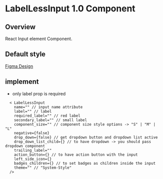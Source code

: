 # LabelLessInput 1.0 Component

## Overview

React Input element Component.

## Default style
[Figma Design](https://www.figma.com/file/Q3aIuqsK0HWrUrOElSFEIb/TORCH-Glare-V1.4.3?type=design&node-id=5990-202615&mode=dev)


## implement 

- only label prop is required

```tsx
  < LabelLessInput
    name="" // input name attribute
    label="" // label
    required_label="" // red label
    secondary_label="" // small label
    component_size="" // component size style options -> "S" | "M" | "L" 
    negative={false}
    drop_down={false} // get dropdown button and dropdown list active
    drop_down_list_child={} // to have dropdown -> you should pass dropdown component
    trailing_label=""
    action_button={} // to have action button with the input
    left_side_icon={}
    badges_children={} // to set badges as children inside the input
    theme="" // "System-Style" 
  /> 

```









